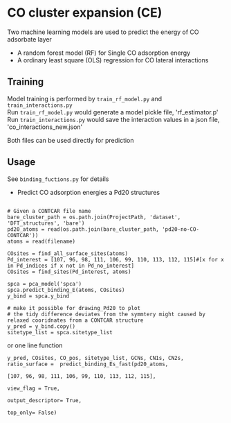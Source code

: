 # CO cluster expansion (CE)

Two machine learning models are used to predict the energy of CO adsorbate layer

- A random forest model (RF) for Single CO adsorption energy 
- A ordinary least square (OLS) regression for CO lateral interactions 

## Training 
Model training is performed by `train_rf_model.py` and `train_interactions.py`  
Run `train_rf_model.py` would generate a model pickle file, 'rf_estimator.p' 
Run `train_interactions.py`  would save the interaction values in a json file, 'co_interactions_new.json'

Both files can be used directly for prediction


## Usage 
See `binding_fuctions.py` for details

- Predict CO adsorption energies a Pd20 structures 
```

# Given a CONTCAR file name
bare_cluster_path = os.path.join(ProjectPath, 'dataset', 'DFT_structures', 'bare')
pd20_atoms = read(os.path.join(bare_cluster_path, 'pd20-no-CO-CONTCAR'))
atoms = read(filename)

COsites = find_all_surface_sites(atoms)
Pd_interest = [107, 96, 98, 111, 106, 99, 110, 113, 112, 115]#[x for x in Pd_indices if x not in Pd_no_interest]
COsites = find_sites(Pd_interest, atoms)

spca = pca_model('spca')
spca.predict_binding_E(atoms, COsites)
y_bind = spca.y_bind

# make it possible for drawing_Pd20 to plot
# the tidy difference deviates from the symmtery might caused by relaxed cooridnates from a CONTCAR structure
y_pred = y_bind.copy()
sitetype_list = spca.sitetype_list
```

or one line function

```
y_pred, COsites, CO_pos, sitetype_list, GCNs, CN1s, CN2s, ratio_surface =  predict_binding_Es_fast(pd20_atoms, 
																					[107, 96, 98, 111, 106, 99, 110, 113, 112, 115], 
																					view_flag = True, 
																					output_descriptor= True,
																					top_only= False)
```



